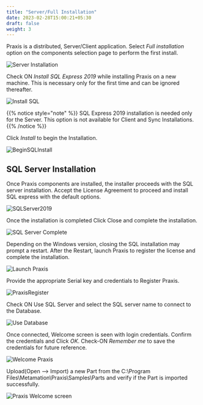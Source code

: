 ```yaml
---
title: "Server/Full Installation"
date: 2023-02-28T15:00:21+05:30
draft: false
weight: 3
---
```


Praxis is a distributed, Server/Client application. Select *Full installation* option on the components selection page to perform the first install.

![Server Installation](/images/ServerInstallation.png)

Check ON *Install SQL Express 2019* while installing Praxis on a new machine. This is necessary only for the first time and can be ignored thereafter.

![Install SQL](/images/InstallSQL.png)

{{% notice style="note" %}}
SQL Express 2019 installation is needed only for the Server. 
This option is not available for Client and Sync Installations.
{{% /notice %}}

Click *Install* to begin the Installation.

![BeginSQLInstall](/images/BeginSQLInstall.png)

## SQL Server Installation

Once Praxis components are installed, the installer proceeds with the SQL server installation. 
Accept the License Agreement to proceed and install SQL express with the default options.

![SQLServer2019](/images/SQLServer2019.png)

Once the installation is completed Click Close and complete the installation.

![SQL Server Complete](/images/SQLServerComplete.png)

Depending on the Windows version, closing the SQL installation may prompt a restart. After the Restart, launch Praxis to register the license and complete the installation.

![Launch Praxis](/images/LaunchPraxis.png)

Provide the appropriate Serial key and credentials to Register Praxis.

![PraxisRegister](/images/PraxisRegister.png)

Check ON Use SQL Server and select the SQL server name to connect to the Database.

![Use Database](/images/UseDatabase.png)

Once connected, Welcome screen is seen with login credentials. Confirm the  credentials and Click *OK*.
Check-ON _*Remember me*_ to save the credentials for future reference.

![Welcome Praxis](/images/WelcomePraxis.png)

Upload(Open --> Import) a new Part from the C:\Program Files\Metamation\Praxis\Samples\Parts and verify if the Part is imported successfully.

![Praxis Welcome screen](/images/PraxisWelcomeScreen.png)